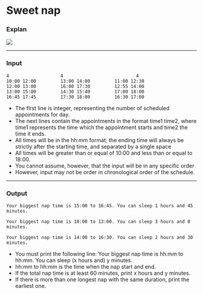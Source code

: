 ﻿# Sweet nap
 
### Explan

![](https://images.velog.io/images/jomo34/post/30ecdbbf-d539-42f9-9ba7-a178be6c70c8/image.png)

***
### Input
```
4			        4	                        4
10:00 12:00			13:00 14:00			11:00 12:30
12:00 13:00			16:00 17:30			12:55 14:00
13:00 15:00			14:30 15:40			17:00 18:00
16:45 17:45			17:30 18:00			16:30 17:00
```
+ The first line is integer, representing the number of scheduled appointments for day.
+ The next lines contain the appointments in the format time1 time2, where time1 represents the time which the appointment starts and time2 the time it ends.
+ All times will be in the hh:mm format; the ending time will always be strictly after the starting time, and separated by a single space
+ All times will be greater than or equal of 10:00 and less than or  equal to 18:00.
+ You cannot assume, however, that the input will be in any specific  order
+ However, input may not be order in chronological order of the schedule.

***

### Output
```
Your biggest nap time is 15:00 to 16:45. You can sleep 1 hours and 45 minutes.

Your biggest nap time is 10:00 to 13:00. You can sleep 3 hours and 0 minutes.

Your biggest nap time is 14:00 to 16:30. You can sleep 2 hours and 30 minutes.
```
+ You must print the following line: Your biggest nap time is hh:mm to hh:mm. You can sleep (x hours and) y minutes.
+ hh:mm to hh:mm is the time when the nap start and end.
+ If the total nap time is at least 60 minutes, print x hours and y minutes.
+ If there is more than one longest nap with the same duration, print  the earliest one.
